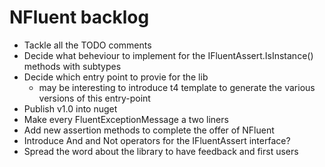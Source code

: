 NFluent backlog
===============

+ Tackle all the TODO comments
+ Decide what beheviour to implement for the IFluentAssert.IsInstance() methods with subtypes
+ Decide which entry point to provie for the lib
	+ may be interesting to introduce t4 template to generate the various versions of this entry-point
+ Publish v1.0 into nuget
+ Make every FluentExceptionMessage a two liners
+ Add new assertion methods to complete the offer of NFluent
+ Introduce And and Not operators for the IFluentAssert interface?
+ Spread the word about the library to have feedback and first users